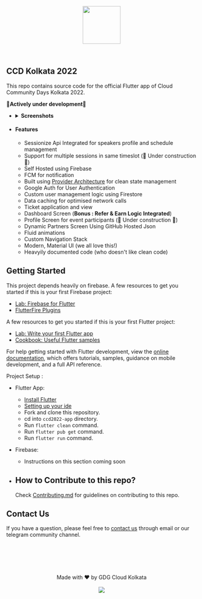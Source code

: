 <p align="center">
  <img width="100" height="100" src="https://raw.githubusercontent.com/gdgcloudkol/ccd2022-app/main/android/app/src/main/res/mipmap-xxhdpi/ic_launcher.png">
</p>

<br>

## CCD Kolkata 2022

This repo contains source code for the official Flutter app of Cloud Community Days Kolkata 2022. 

 :construction:**Actively under development**:construction:
- <details>
  <summary><b>Screenshots</b></summary>
  <br>
  
  <img width = "200" height = "400" src="https://raw.githubusercontent.com/gdgcloudkol/ccd2022-app/main/data/Screenshots/Google%20Pixel%204%20XL%20Screenshot%201.png">
  &nbsp;
  <img width = "200" height = "400" src="https://raw.githubusercontent.com/gdgcloudkol/ccd2022-app/main/data/Screenshots/Google%20Pixel%204%20XL%20Screenshot%202.png">
  &nbsp;
  <img width = "200" height = "400" src="https://raw.githubusercontent.com/gdgcloudkol/ccd2022-app/main/data/Screenshots/Google%20Pixel%204%20XL%20Screenshot%203.png">
  &nbsp;
  <img width = "200" height = "400" src="https://raw.githubusercontent.com/gdgcloudkol/ccd2022-app/main/data/Screenshots/Google%20Pixel%204%20XL%20Screenshot%204.png">
  
</details>

- #### Features

  * Sessionize Api Integrated for speakers profile and schedule management
  * Support for multiple sessions in same timeslot (:construction: Under construction :construction:)
  * Self Hosted using Firebase
  * FCM for notification
  * Built using [Provider Architecture](https://pub.dev/packages/provider) for clean state management
  * Google Auth for User Authentication
  * Custom user management logic using Firestore
  * Data caching for optimised network calls
  * Ticket application and view
  * Dashboard Screen (**Bonus : Refer & Earn Logic Integrated**)
  * Profile Screen for event participants (:construction: Under construction :construction:)
  * Dynamic Partners Screen Using GitHub Hosted Json
  * Fluid animations
  * Custom Navigation Stack
  * Modern, Material UI (we all love this!)
  * Heavyily documented code (who doesn't like clean code)
  

## Getting Started

This project depends heavily on firebase. A few resources to get you started if this is your first Firebase project:

- [Lab: Firebase for Flutter](https://firebase.google.com/codelabs/firebase-get-to-know-flutter#0)
- [FlutterFire Plugins](https://firebase.flutter.dev/)

A few resources to get you started if this is your first Flutter project:

- [Lab: Write your first Flutter app](https://docs.flutter.dev/get-started/codelab)
- [Cookbook: Useful Flutter samples](https://docs.flutter.dev/cookbook)

For help getting started with Flutter development, view the
[online documentation](https://docs.flutter.dev/), which offers tutorials,
samples, guidance on mobile development, and a full API reference.

Project Setup : 
* Flutter App:
  * [Install Flutter](https://docs.flutter.dev/get-started/install)
  * [Setting up your ide](https://flutter.io/ide-setup/)
  * Fork and clone this repository.
  * cd into `ccd2022-app` directory.
  * Run `flutter clean` command.
  * Run `flutter pub get` command.
  * Run `flutter run` command.
  
* Firebase:
  * Instructions on this section coming soon

* ## How to Contribute to this repo?
  
    Check [Contributing.md](https://github.com/gdgcloudkol/ccd2022-app/blob/main/CONTRIBUTING.md) for guidelines on contributing to this repo.

## Contact Us

If you have a question, please feel free to [contact us](https://gdgcloud.kolkata.dev/#Contact) through email or our telegram community channel.

<br><br><br><br>

<p align="center">
  Made with ❤️ by GDG Cloud Kolkata
  <br><br>
  <a href="https://opensource.org/licenses/MIT"> <img src="https://img.shields.io/badge/License-MIT-yellow.svg" /> </a>
</p>
